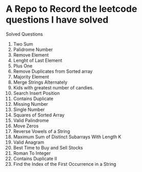 # A Repo to Record the leetcode questions I have solved
Solved Questions 
1. Two Sum
2. Palidrome Number
3. Remove Element
4. Lenght of Last Element
5. Plus One
6. Remove Duplicates from Sorted array
7. Majority Element
8. Merge Strings Alternately
9. Kids with greatest number of candies.
10. Search Insert Position
11. Contains Duplicate
12. Missing Number
13. Single Number
14. Squares of Sorted Array
15. Valid Palindrome
16. Move Zeros
17. Reverse Vowels of a String
18. Maximum Sum of Distinct Subarrays With Length K
19. Valid Anagram
20. Best Time to Buy and Sell Stocks
21. Roman To Integer
22. Contains Duplicate II
23. Find the Index of the First Occurrence in a String
